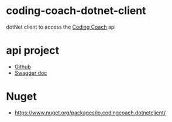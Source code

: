 # coding-coach-dotnet-client
dotNet client to access the [Coding Coach](https://codingcoach.io/) api

# api project
- [Github](https://github.com/Coding-Coach/find-a-mentor-api)
- [Swagger doc](https://api-staging.codingcoach.io/)

# Nuget
- https://www.nuget.org/packages/io.codingcoach.dotnetclient/